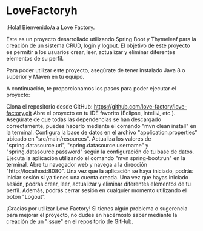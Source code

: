 # LoveFactoryh

¡Hola! Bienvenido/a a Love Factory.

Este es un proyecto desarrollado utilizando Spring Boot y Thymeleaf para la creación de un sistema CRUD, login y logout. El objetivo de este proyecto es permitir a los usuarios crear, leer, actualizar y eliminar diferentes elementos de su perfil.

Para poder utilizar este proyecto, asegúrate de tener instalado Java 8 o superior y Maven en tu equipo.

A continuación, te proporcionamos los pasos para poder ejecutar el proyecto:

Clona el repositorio desde GitHub: https://github.com/love-factory/love-factory.git
Abre el proyecto en tu IDE favorito (Eclipse, IntelliJ, etc.).
Asegúrate de que todas las dependencias se han descargado correctamente, puedes hacerlo mediante el comando "mvn clean install" en la terminal.
Configura la base de datos en el archivo "application.properties" ubicado en "src/main/resources". Actualiza los valores de "spring.datasource.url", "spring.datasource.username" y "spring.datasource.password" según la configuración de tu base de datos.
Ejecuta la aplicación utilizando el comando "mvn spring-boot:run" en la terminal.
Abre tu navegador web y navega a la dirección "http://localhost:8080".
Una vez que la aplicación se haya iniciado, podrás iniciar sesión si ya tienes una cuenta creada. Una vez que hayas iniciado sesión, podrás crear, leer, actualizar y eliminar diferentes elementos de tu perfil. Además, podrás cerrar sesión en cualquier momento utilizando el botón "Logout".

¡Gracias por utilizar Love Factory! Si tienes algún problema o sugerencia para mejorar el proyecto, no dudes en hacérnoslo saber mediante la creación de un "issue" en el repositorio de GitHub.
